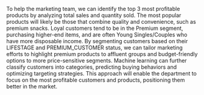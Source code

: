 To help the marketing team, we can identify the top 3 most profitable products by analyzing total sales and quantity sold.
The most popular products will likely be those that combine quality and convenience, such as premium snacks. 
Loyal customers tend to be in the Premium segment, purchasing higher-end items, and are often Young Singles/Couples who have more disposable income. 
By segmenting customers based on their LIFESTAGE and PREMIUM_CUSTOMER status, we can tailor marketing efforts to highlight premium products to affluent
groups and budget-friendly options to more price-sensitive segments. Machine learning can further classify customers into categories, predicting buying behaviors and 
optimizing targeting strategies. This approach will enable the department to focus on the most profitable customers and products, positioning them better in the market.
